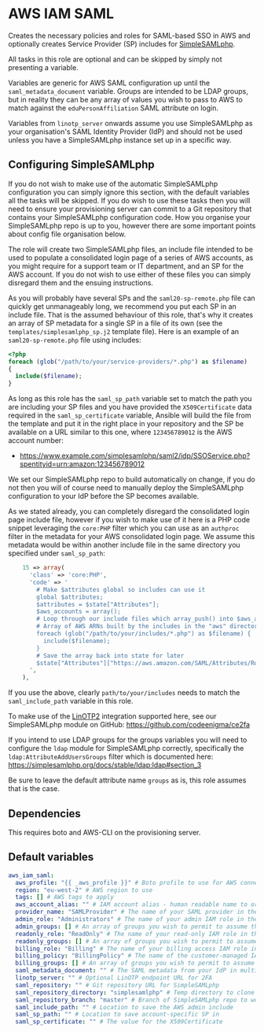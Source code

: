 # AWS IAM SAML
Creates the necessary policies and roles for SAML-based SSO in AWS and optionally creates Service Provider (SP) includes for [SimpleSAMLphp](https://simplesamlphp.org/).

All tasks in this role are optional and can be skipped by simply not presenting a variable.

Variables are generic for AWS SAML configuration up until the `saml_metadata_document` variable. Groups are intended to be LDAP groups, but in reality they can be any array of values you wish to pass to AWS to match against the `eduPersonAffiliation` SAML attribute on login.

Variables from `linotp_server` onwards assume you use SimpleSAMLphp as your organisation's SAML Identity Provider (IdP) and should not be used unless you have a SimpleSAMLphp instance set up in a specific way.

<!--TOC-->
<!--ENDTOC-->

## Configuring SimpleSAMLphp
If you do not wish to make use of the automatic SimpleSAMLphp configuration you can simply ignore this section, with the default variables all the tasks will be skipped. If you do wish to use these tasks then you will need to ensure your provisioning server can commit to a Git repository that contains your SimpleSAMLphp configuration code. How you organise your SimpleSAMLphp repo is up to you, however there are some important points about config file organisation below.

The role will create two SimpleSAMLphp files, an include file intended to be used to populate a consolidated login page of a series of AWS accounts, as you might require for a support team or IT department, and an SP for the AWS account. If you do not wish to use either of these files you can simply disregard them and the ensuing instructions.

As you will probably have several SPs and the `saml20-sp-remote.php` file can quickly get unmanageably long, we recommend you put each SP in an include file. That is the assumed behaviour of this role, that's why it creates an array of SP metadata for a single SP in a file of its own (see the `templates/simplesamlphp_sp.j2` template file). Here is an example of an `saml20-sp-remote.php` file using includes:

```php
<?php
foreach (glob("/path/to/your/service-providers/*.php") as $filename)
{
  include($filename);
}
```

As long as this role has the `saml_sp_path` variable set to match the path you are including your SP files and you have provided the `X509Certificate` data required in the `saml_sp_certificate` variable, Ansible will build the file from the template and put it in the right place in your repository and the SP be available on a URL similar to this one, where `123456789012` is the AWS account number:

* https://www.example.com/simplesamlphp/saml2/idp/SSOService.php?spentityid=urn:amazon:123456789012

We set our SimpleSAMLphp repo to build automatically on change, if you do not then you will of course need to manually deploy the SimpleSAMLphp configuration to your IdP before the SP becomes available.

As we stated already, you can completely disregard the consolidated login page include file, however if you wish to make use of it here is a PHP code snippet leveraging the `core:PHP` filter which you can use as an `authproc` filter in the metadata for your AWS consolidated login page. We assume this metadata would be within another include file in the same directory you specified under `saml_sp_path`:

```php
    15 => array(
      'class' => 'core:PHP',
      'code' => '
        # Make $attributes global so includes can use it
        global $attributes;
        $attributes = $state["Attributes"];
        $aws_accounts = array();
        # Loop through our include files which array_push() into $aws_accounts
        # Array of AWS ARNs built by the includes in the "aws" directory
        foreach (glob("/path/to/your/includes/*.php") as $filename) {
          include($filename);
        }
        # Save the array back into state for later
        $state["Attributes"]["https://aws.amazon.com/SAML/Attributes/Role"] = $aws_accounts;
      ',
    ),
```

If you use the above, clearly `path/to/your/includes` needs to match the `saml_include_path` variable in this role.

To make use of the [LinOTP2](https://linotp.org/) integration supported here, see our SimpleSAMLphp module on GitHub: https://github.com/codeenigma/ce2fa

If you intend to use LDAP groups for the groups variables you will need to configure the `ldap` module for SimpleSAMLphp correctly, specifically the `ldap:AttributeAddUsersGroups` filter which is documented here: https://simplesamlphp.org/docs/stable/ldap:ldap#section_3

Be sure to leave the default attribute name `groups` as is, this role assumes that is the case.

## Dependencies
This requires boto and AWS-CLI on the provisioning server.


<!--ROLEVARS-->
## Default variables
```yaml
aws_iam_saml:
  aws_profile: "{{ _aws_profile }}" # Boto profile to use for AWS connections
  region: "eu-west-2" # AWS region to use
  tags: [] # AWS tags to apply
  aws_account_alias: "" # IAM account alias - human readable name to order SSO page
  provider_name: "SAMLProvider" # The name of your SAML provider in the AWS console
  admin_role: "Administrators" # The name of your admin IAM role in the AWS console
  admin_groups: [] # An array of groups you wish to permit to assume the admin IAM role
  readonly_role: "ReadOnly" # The name of your read-only IAM role in the AWS console
  readonly_groups: [] # An array of groups you wish to permit to assume the read-only IAM role
  billing_role: "Billing" # The name of your billing access IAM role in the AWS console
  billing_policy: "BillingPolicy" # The name of the customer-managed IAM policy to allow billing access only
  billing_groups: [] # An array of groups you wish to permit to assume the billing access IAM role
  saml_metadata_document: "" # The SAML metadata from your IdP in multiline XML format
  linotp_server: "" # Optional LinOTP endpoint URL for 2FA
  saml_repository: "" # Git repository URL for SimpleSAMLphp
  saml_repository_directory: "simplesamlphp" # Temp directory to clone SimpleSAMLphp into
  saml_repository_branch: "master" # Branch of SimpleSAMLphp repo to work in
  saml_include_path: "" # Location to save the AWS admin include
  saml_sp_path: "" # Location to save account-specific SP in
  saml_sp_certificate: "" # The value for the X509Certificate
```

<!--ENDROLEVARS-->
